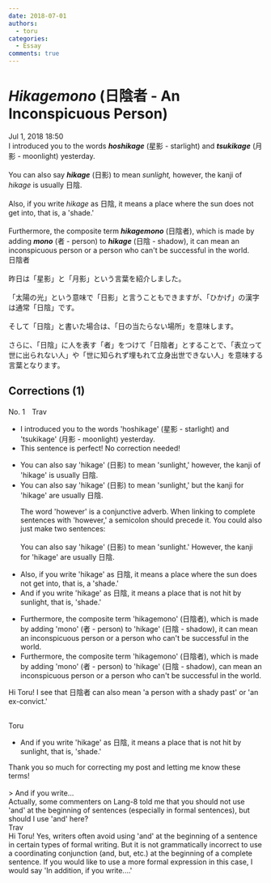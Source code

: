 ```yaml
---
date: 2018-07-01
authors:
  - toru
categories:
  - Essay
comments: true
---
```


# <strong><em>Hikagemono</strong></em> (日陰者 - An Inconspicuous Person)
<div class="date">Jul 1, 2018 18:50</div>
<div id="post"><div id="body_show_ori">
I introduced you to the words <strong><em>hoshikage</em></strong> (星影 - starlight) and <strong><em>tsukikage</em></strong> (月影 - moonlight) yesterday.<br/><br/>You can also say <strong><em>hikage</em></strong> (日影) to mean <em>sunlight,</em> however, the kanji of <em>hikage</em> is usually 日陰.<br/><br/>Also, if you write <em>hikage</em> as 日陰, it means a place where the sun does not get into, that is, a 'shade.'<br/><br/>Furthermore, the composite term <strong><em>hikagemono</em></strong> (日陰者), which is made by adding <strong><em>mono</em></strong> (者 - person) to <strong><em>hikage</em></strong> (日陰 - shadow), it can mean an inconspicuous person or a person who can't be successful in the world.
</div></div>

<!-- more -->

<div id="post_ja"><div id="body_show_mo">
日陰者<br/><br/>昨日は「星影」と「月影」という言葉を紹介しました。<br/><br/>「太陽の光」という意味で「日影」と言うこともできますが、「ひかげ」の漢字は通常「日陰」です。<br/><br/>そして「日陰」と書いた場合は、「日の当たらない場所」を意味します。<br/><br/>さらに、「日陰」に人を表す「者」をつけて「日陰者」とすることで、「表立って世に出られない人」や「世に知られず埋もれて立身出世できない人」を意味する言葉となります。
</div></div>

## Corrections (1)
<div id="block"><div class="first_name"> No. 1　<span class="just_name">Trav</span></div><div id="block2">
<ul class="correction_field">
<li class="incorrect">I introduced you to the words 'hoshikage' (星影 - starlight) and 'tsukikage' (月影 - moonlight) yesterday.</li>
<li class="corrected perfect">This sentence is perfect! No correction needed!</li>
</ul>
<ul class="correction_field">
<li class="incorrect">You can also say 'hikage' (日影) to mean 'sunlight,' however, the kanji of 'hikage' is usually 日陰.</li>
<li class="corrected correct">
You can also say 'hikage' (日影) to mean 'sunlight<span class="f_blue">,</span>' <span class="f_blue">but</span> the kanji <span class="f_blue">for</span> 'hikage' <span class="f_blue">are</span> usually 日陰.
<p class="correction_comment">The word 'however' is a conjunctive adverb.  When linking to complete sentences with 'however,' a semicolon should precede it.  You could also just make two sentences:<br/><br/>You can also say 'hikage' (日影) to mean 'sunlight.'  However, the kanji for 'hikage' are usually 日陰.</p>
</li>
</ul>
<ul class="correction_field">
<li class="incorrect">Also, if you write 'hikage' as 日陰, it means a place where the sun does not get into, that is, a 'shade.'</li>
<li class="corrected correct">
<span class="f_blue">And </span>if you write 'hikage' as 日陰, it means a place <span class="f_blue">that is not hit by</span> sun<span class="f_blue">light</span>, that is, 'shade.'
</li>
</ul>
<ul class="correction_field">
<li class="incorrect">Furthermore, the composite term 'hikagemono' (日陰者), which is made by adding 'mono' (者 - person) to 'hikage' (日陰 - shadow), it can mean an inconspicuous person or a person who can't be successful in the world.</li>
<li class="corrected correct">
Furthermore, the composite term 'hikagemono' (日陰者), which is made by adding 'mono' (者 - person) to 'hikage' (日陰 - shadow), can mean an inconspicuous person or a person who can't be successful in the world.
</li>
</ul>
<p class="comment_small">
 Hi Toru!  I see that 日陰者 can also mean 'a person with a shady past' or 'an ex-convict.'
 <br/>
 <br/>
</p>

</div><div class="name"><span class="just_name">Toru</span><br><div class="quote_field"><ul class="correction_field">
<li class="corrected correct">
<span class="f_blue">And </span>if you write 'hikage' as 日陰, it means a place <span class="f_blue">that is not hit by</span> sun<span class="f_blue">light</span>, that is, 'shade.'
</li>
</ul></div>
Thank you so much for correcting my post and letting me know these terms!<br/><br/>&gt; And if you write...<br/>Actually, some commenters on Lang-8 told me that you should not use 'and' at the beginning of sentences (especially in formal sentences), but should I use 'and' here?
</div>
<div class="name"><span class="just_name">Trav</span><br>
Hi Toru!  Yes, writers often avoid using 'and' at the beginning of a sentence in certain types of formal writing.  But it is not grammatically incorrect to use a coordinating conjunction (and, but, etc.) at the beginning of a complete sentence.  If you would like to use a more formal expression in this case, I would say 'In addition, if you write....'
</div>
</div>
